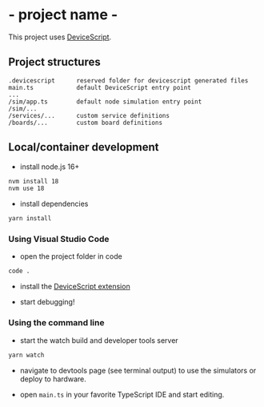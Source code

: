 # - project name -

This project uses [DeviceScript](https://microsoft.github.io/devicescript/).

## Project structures

```
.devicescript      reserved folder for devicescript generated files
main.ts            default DeviceScript entry point
...
/sim/app.ts        default node simulation entry point
/sim/...
/services/...      custom service definitions
/boards/...        custom board definitions
```


## Local/container development

-  install node.js 16+

```bash
nvm install 18
nvm use 18
```

-  install dependencies

```bash
yarn install
```

### Using Visual Studio Code

- open the project folder in code

```bash
code .
```

- install the [DeviceScript extension](https://microsoft.github.io/devicescript/getting-started/vscode)

- start debugging!

### Using the command line

- start the watch build and developer tools server

```bash
yarn watch
```

-  navigate to devtools page (see terminal output) 
to use the simulators or deploy to hardware.

-  open `main.ts` in your favorite TypeScript IDE and start editing.

